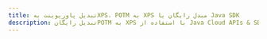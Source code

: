 ---title: تبدیل پاورپوینت بهXPS، POTM به XPS مبدل رایگان یا Java SDKdescription: تبدیل رایگانPOTM به XPS با استفاده از Java Cloud APIs & SDK. همچنین اسناد Microsoft PowerPoint را در Cloud ایجاد، ویرایش و رندر کنید.---